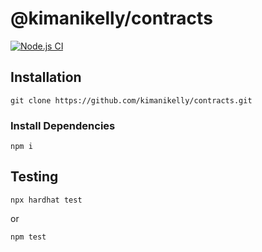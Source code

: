 # @kimanikelly/contracts

[![Node.js CI](https://github.com/kimanikelly/contracts/actions/workflows/node.js.yml/badge.svg)](https://github.com/kimanikelly/contracts/actions/workflows/node.js.yml)

## Installation

```
git clone https://github.com/kimanikelly/contracts.git
```

### Install Dependencies

```
npm i
```

## Testing

```
npx hardhat test
```

or

```
npm test
```
